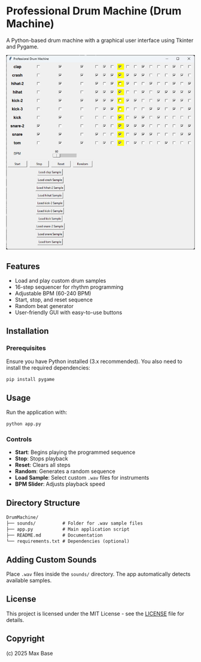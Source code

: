 # Professional Drum Machine (Drum Machine)

A Python-based drum machine with a graphical user interface using Tkinter and Pygame.

![DrumMachine - Drum Machine](demo.jpg)

## Features

- Load and play custom drum samples
- 16-step sequencer for rhythm programming
- Adjustable BPM (60-240 BPM)
- Start, stop, and reset sequence
- Random beat generator
- User-friendly GUI with easy-to-use buttons

## Installation

### Prerequisites

Ensure you have Python installed (3.x recommended). You also need to install the required dependencies:

```sh
pip install pygame
```

## Usage

Run the application with:

```sh
python app.py
```

### Controls

- **Start**: Begins playing the programmed sequence
- **Stop**: Stops playback
- **Reset**: Clears all steps
- **Random**: Generates a random sequence
- **Load Sample**: Select custom `.wav` files for instruments
- **BPM Slider**: Adjusts playback speed

## Directory Structure

```
DrumMachine/
├── sounds/          # Folder for .wav sample files
├── app.py           # Main application script
├── README.md        # Documentation
└── requirements.txt # Dependencies (optional)
```

## Adding Custom Sounds

Place `.wav` files inside the `sounds/` directory. The app automatically detects available samples.

## License

This project is licensed under the MIT License - see the [LICENSE](LICENSE) file for details.

## Copyright

(c) 2025 Max Base
